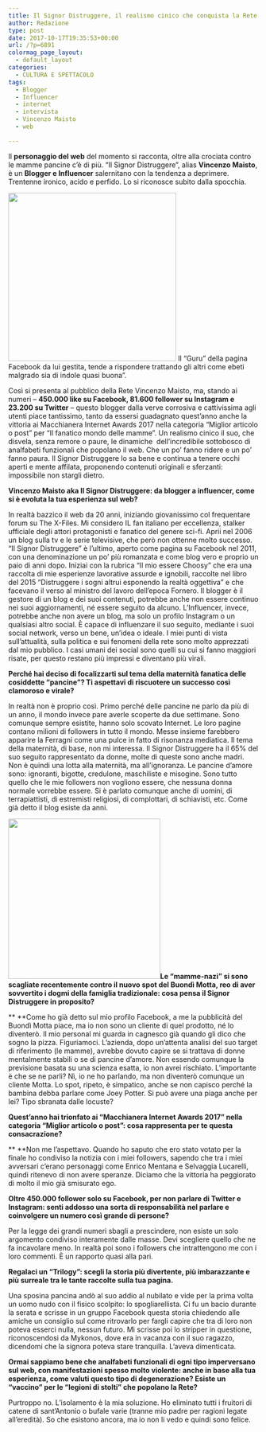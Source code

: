 ```yaml
---
title: Il Signor Distruggere, il realismo cinico che conquista la Rete
author: Redazione
type: post
date: 2017-10-17T19:35:53+00:00
url: /?p=6891
colormag_page_layout:
  - default_layout
categories:
  - CULTURA E SPETTACOLO
tags:
  - Blogger
  - Influencer
  - internet
  - intervista
  - Vincenzo Maisto
  - web

---
```

Il **personaggio del web** del momento si racconta, oltre alla crociata contro le mamme pancine c&#8217;è di più. “Il Signor Distruggere&#8221;, alias **Vincenzo Maisto**, è un **Blogger e Influencer** salernitano con la tendenza a deprimere. Trentenne ironico, acido e perfido. Lo si riconosce subito dalla spocchia.

<img decoding="async" loading="lazy" class=" wp-image-6892 alignleft" src="https://progressonline.it/wp-content/uploads/2017/10/DSC_6777-300x300.jpg" alt="" width="338" height="338" /> Il “Guru” della pagina Facebook da lui gestita, tende a rispondere trattando gli altri come ebeti malgrado sia di indole quasi buona”.

Così si presenta al pubblico della Rete Vincenzo Maisto, ma, stando ai numeri – **450.000 like su Facebook, 81.600 follower su Instagram e 23.200 su Twitter** – questo blogger dalla verve corrosiva e cattivissima agli utenti piace tantissimo, tanto da essersi guadagnato quest’anno anche la vittoria ai Macchianera Internet Awards 2017 nella categoria “Miglior articolo o post” per “Il fanatico mondo delle mamme”. Un realismo cinico il suo, che disvela, senza remore o paure, le dinamiche  dell’incredibile sottobosco di analfabeti funzionali che popolano il web. Che un po’ fanno ridere e un po’ fanno paura. Il Signor Distruggere lo sa bene e continua a tenere occhi aperti e mente affilata, proponendo contenuti originali e sferzanti: impossibile non stargli dietro.

**Vincenzo Maisto aka Il Signor Distruggere: da blogger a influencer, come si è evoluta la tua esperienza sul web?**

In realtà bazzico il web da 20 anni, iniziando giovanissimo col frequentare forum su The X-Files. Mi considero IL fan italiano per eccellenza, stalker ufficiale degli attori protagonisti e fanatico del genere sci-fi. Aprii nel 2006 un blog sulla tv e le serie televisive, che però non ottenne molto successo. “Il Signor Distruggere” è l’ultimo, aperto come pagina su Facebook nel 2011, con una denominazione un po’ più romanzata e come blog vero e proprio un paio di anni dopo. Iniziai con la rubrica “Il mio essere Choosy” che era una raccolta di mie esperienze lavorative assurde e ignobili, raccolte nel libro del 2015 “Distruggere i sogni altrui esponendo la realtà oggettiva” e che facevano il verso al ministro del lavoro dell’epoca Fornero. Il blogger è il gestore di un blog e dei suoi contenuti, potrebbe anche non essere continuo nei suoi aggiornamenti, né essere seguito da alcuno. L’Influencer, invece, potrebbe anche non avere un blog, ma solo un profilo Instagram o un qualsiasi altro social. È capace di influenzare il suo seguito, mediante i suoi social network, verso un bene, un’idea o ideale. I miei punti di vista sull’attualità, sulla politica e sui fenomeni della rete sono molto apprezzati dal mio pubblico. I casi umani dei social sono quelli su cui si fanno maggiori risate, per questo restano più impressi e diventano più virali.

**Perché hai deciso di focalizzarti sul tema della maternità fanatica delle cosiddette “pancine”? Ti aspettavi di riscuotere un successo così clamoroso e virale?**

In realtà non è proprio così. Primo perché delle pancine ne parlo da più di un anno, il mondo invece pare averle scoperte da due settimane. Sono comunque sempre esistite, hanno solo scovato Internet. Le loro pagine contano milioni di followers in tutto il mondo. Messe insieme farebbero apparire la Ferragni come una pulce in fatto di risonanza mediatica. Il tema della maternità, di base, non mi interessa. Il Signor Distruggere ha il 65% del suo seguito rappresentato da donne, molte di queste sono anche madri. Non è quindi una lotta alla maternità, ma all’ignoranza. Le pancine d’amore sono: ignoranti, bigotte, credulone, maschiliste e misogine. Sono tutto quello che le mie followers non vogliono essere, che nessuna donna normale vorrebbe essere. Si è parlato comunque anche di uomini, di terrapiattisti, di estremisti religiosi, di complottari, di schiavisti, etc. Come già detto il blog esiste da anni.

**<img decoding="async" loading="lazy" class=" wp-image-6894 alignright" src="https://progressonline.it/wp-content/uploads/2017/10/foto-1-285x300.jpg" alt="" width="306" height="322" />Le “mamme-nazi” si sono scagliate recentemente contro il nuovo spot del Buondì Motta, reo di aver sovvertito i dogmi della famiglia tradizionale: cosa pensa il Signor Distruggere in proposito?**

** **Come ho già detto sul mio profilo Facebook, a me la pubblicità del Buondì Motta piace, ma io non sono un cliente di quel prodotto, né lo diventerò. Il mio personal mi guarda in cagnesco già quando gli dico che sogno la pizza. Figuriamoci. L’azienda, dopo un’attenta analisi del suo target di riferimento (le mamme), avrebbe dovuto capire se si trattava di donne mentalmente stabili o se di pancine d’amore. Non essendo comunque la previsione basata su una scienza esatta, io non avrei rischiato. L’importante è che se ne parli? Nì, io ne ho parlando, ma non diventerò comunque un cliente Motta. Lo spot, ripeto, è simpatico, anche se non capisco perché la bambina debba parlare come Joey Potter. Si può avere una piaga anche per lei? Tipo sbranata dalle locuste?

**Quest’anno hai trionfato ai “Macchianera Internet Awards 2017” nella categoria “Miglior articolo o post”: cosa rappresenta per te questa consacrazione?**

** **Non me l’aspettavo. Quando ho saputo che ero stato votato per la finale ho condiviso la notizia con i miei followers, sapendo che tra i miei avversari c’erano personaggi come Enrico Mentana e Selvaggia Lucarelli, quindi ritenevo di non avere speranze. Diciamo che la vittoria ha peggiorato di molto il mio già smisurato ego.

**Oltre 450.000 follower solo su Facebook, per non parlare di Twitter e Instagram: senti addosso una sorta di responsabilità nel parlare e coinvolgere un numero così grande di persone?**

Per la legge dei grandi numeri sbagli a prescindere, non esiste un solo argomento condiviso interamente dalle masse. Devi scegliere quello che ne fa incavolare meno. In realtà poi sono i followers che intrattengono me con i loro commenti. È un rapporto quasi alla pari.

**Regalaci un “Trilogy”: scegli la storia più divertente, più imbarazzante e più surreale tra le tante raccolte sulla tua pagina.**

Una sposina pancina andò al suo addio al nubilato e vide per la prima volta un uomo nudo con il fisico scolpito: lo spogliarellista. Ci fu un bacio durante la serata e scrisse in un gruppo Facebook questa storia chiedendo alle amiche un consiglio sul come ritrovarlo per fargli capire che tra di loro non poteva esserci nulla, nessun futuro. Mi scrisse poi lo stripper in questione, riconoscendosi da Mykonos, dove era in vacanza con il suo ragazzo, dicendomi che la signora poteva stare tranquilla. L’aveva dimenticata.

**Ormai sappiamo bene che analfabeti funzionali di ogni tipo imperversano sul web, con manifestazioni spesso molto violente: anche in base alla tua esperienza, come valuti questo tipo di degenerazione? Esiste un “vaccino” per le “legioni di stolti” che popolano la Rete?**

Purtroppo no. L’isolamento è la mia soluzione. Ho eliminato tutti i fruitori di catene di sant’Antonio o bufale varie (tranne mio padre per ragioni legate all’eredità). So che esistono ancora, ma io non li vedo e quindi sono felice.